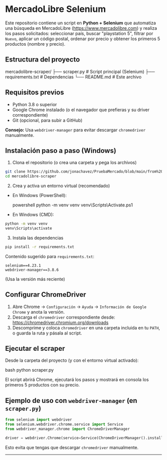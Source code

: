 # MercadoLibre Selenium

Este repositorio contiene un script en **Python + Selenium** que automatiza una búsqueda en MercadoLibre (https://www.mercadolibre.com) y realiza los pasos solicitados: seleccionar país, buscar "playstation 5", filtrar por `Nuevo`, aplicar un código postal, ordenar por precio y obtener los primeros 5 productos (nombre y precio).

## Estructura del proyecto

mercadolibre-scraper/
├── scraper.py       # Script principal (Selenium)
├── requirements.txt # Dependencias
└── README.md        # Este archivo

## Requisitos previos

- Python 3.8 o superior
- Google Chrome instalado (o el navegador que prefieras y su driver correspondiente)
- Git (opcional, para subir a GitHub)

**Consejo:** Usa `webdriver-manager` para evitar descargar `chromedriver` manualmente.

## Instalación paso a paso (Windows)

1. Clona el repositorio (o crea una carpeta y pega los archivos)

```bash
git clone https://github.com/jonachavez/PruebaMercado/blob/main/from%20selenium%20import%20webdriver2.py
cd mercadolibre-scraper
```

2. Crea y activa un entorno virtual (recomendado)

- En Windows (PowerShell):

   powershell
python -m venv venv
venv\Scripts\Activate.ps1


- En Windows (CMD):

```cmd
python -m venv venv
venv\Scripts\activate
```

3. Instala las dependencias

```bash
pip install -r requirements.txt
```

Contenido sugerido para `requirements.txt`:

```
selenium==4.23.1
webdriver-manager==3.8.6
```

(Usa la versión más reciente)


## Configurar ChromeDriver

1. Abre Chrome → `Configuración` → `Ayuda` → `Información de Google Chrome` y anota la versión.
2. Descarga el `chromedriver` correspondiente desde: https://chromedriver.chromium.org/downloads
3. Descomprime y coloca `chromedriver` en una carpeta incluida en tu `PATH`, o guarda la ruta y pásala al script.

## Ejecutar el scraper

Desde la carpeta del proyecto (y con el entorno virtual activado):

   bash
python scraper.py


El script abrirá Chrome, ejecutará los pasos y mostrará en consola los primeros 5 productos con su precio.

## Ejemplo de uso con `webdriver-manager` (en `scraper.py`)

```python
from selenium import webdriver
from selenium.webdriver.chrome.service import Service
from webdriver_manager.chrome import ChromeDriverManager

driver = webdriver.Chrome(service=Service(ChromeDriverManager().install()))
```

Esto evita que tengas que descargar `chromedriver` manualmente.

---
